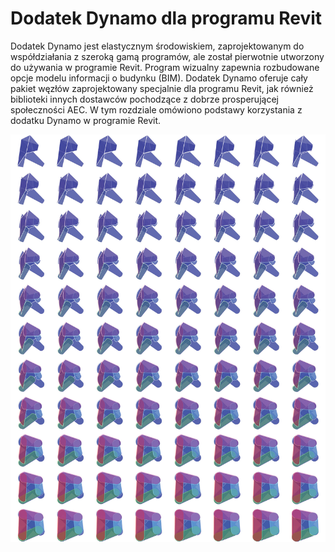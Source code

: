 # Dodatek Dynamo dla programu Revit

Dodatek Dynamo jest elastycznym środowiskiem, zaprojektowanym do współdziałania z szeroką gamą programów, ale został pierwotnie utworzony do używania w programie Revit. Program wizualny zapewnia rozbudowane opcje modelu informacji o budynku (BIM). Dodatek Dynamo oferuje cały pakiet węzłów zaprojektowany specjalnie dla programu Revit, jak również biblioteki innych dostawców pochodzące z dobrze prosperującej społeczności AEC. W tym rozdziale omówiono podstawy korzystania z dodatku Dynamo w programie Revit.

![](./images/DynamoforRevit-01.jpg)
